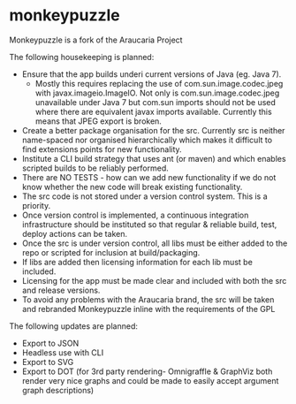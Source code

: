 monkeypuzzle
============

Monkeypuzzle is a fork of the Araucaria Project

The following housekeeping is planned:

* Ensure that the app builds underi current versions of Java (eg. Java 7).
    * Mostly this requires replacing the use of com.sun.image.codec.jpeg with javax.imageio.ImageIO. Not only is com.sun.image.codec.jpeg unavailable under Java 7 but com.sun imports should not be used where there are equivalent javax imports available. Currently this means that JPEG export is broken.
* Create a better package organisation for the src. Currently src is neither name-spaced nor organised hierarchically which makes it difficult to find extensions points for new functionality.
* Institute a CLI build strategy that uses ant (or maven) and which enables scripted builds to be reliably performed.
* There are NO TESTS - how can we add new functionality if we do not know whether the new code will break existing functionality.
* The src code is not stored under a version control system. This is a priority.
* Once version control is implemented, a continuous integration infrastructure should be instituted so that regular & reliable build, test, deploy actions can be taken.
* Once the src is under version control, all libs must be either added to the repo or scripted for inclusion at build/packaging.
* If libs are added then licensing information for each lib must be included.
* Licensing for the app must be made clear and included with both the src and release versions.
* To avoid any problems with the Araucaria brand, the src will be taken and rebranded Monkeypuzzle inline with the requirements of the GPL

The following updates are planned:
* Export to JSON
* Headless use with CLI
* Export to SVG
* Export to DOT (for 3rd party rendering- Omnigraffle & GraphViz both render very nice graphs and could be made to easily accept argument graph descriptions)
